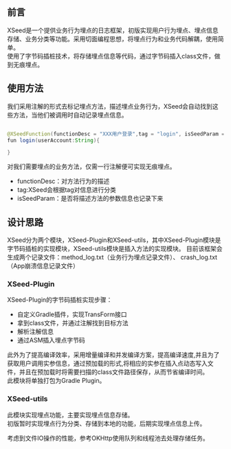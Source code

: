 ## 前言
XSeed是一个提供业务行为埋点的日志框架，初版实现用户行为埋点、埋点信息存储、业务分类等功能。采用切面编程思想，将埋点行为和业务代码解耦，使用简单。  
使用了字节码插桩技术，将存储埋点信息等代码，通过字节码插入class文件，做到无痕埋点。

## 使用方法

我们采用注解的形式去标记埋点方法，描述埋点业务行为，XSeed会自动找到这些方法，当他们被调用时自动记录埋点信息。

```java

@XSeedFunction(functionDesc = "XXX用户登录",tag = "login", isSeedParam = true)
fun login(userAccount:String){

}

```
对我们需要埋点的业务方法，仅需一行注解便可实现无痕埋点。

- functionDesc：对方法行为的描述
- tag:XSeed会根据tag对信息进行分类
- isSeedParam：是否将描述方法的参数信息也记录下来


## 设计思路

XSeed分为两个模块，XSeed-Plugin和XSeed-utils，其中XSeed-Plugin模块是字节码插桩的实现模块，XSeed-utils模块是插入方法的实现模块。
目前该框架会生成两个记录文件：method_log.txt（业务行为埋点记录文件）、 crash_log.txt（App崩溃信息记录文件）
### XSeed-Plugin

XSeed-Plugin的字节码插桩实现步骤：

- 自定义Gradle插件，实现TransForm接口
- 拿到class文件，并通过注解找到目标方法
- 解析注解信息
- 通过ASM插入埋点字节码

此外为了提高编译效率，采用增量编译和并发编译方案，提高编译速度,并且为了获取用户调用实参信息，通过预加载的形式,将相应的实参在插入点动态写入文件，并且在预加载时将需要扫描的class文件路径保存，从而节省编译时间。  
此模块将单独打包为Gradle Plugin。  

### XSeed-utils

此模块实现埋点功能，主要实现埋点信息存储。  
初版暂时实现埋点行为分类、存储到本地的功能，后期实现埋点信息上传。

考虑到文件IO操作的性能，参考OKHttp使用队列和线程池去处理存储任务。
